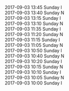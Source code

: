 2017-09-03 13:45 Sunday  I  
2017-09-03 13:40 Sunday  N  
2017-09-03 13:15 Sunday  I  
2017-09-03 13:10 Sunday  N  
2017-09-03 11:35 Sunday  I  
2017-09-03 11:20 Sunday  N  
2017-09-03 11:15 Sunday  I  
2017-09-03 11:05 Sunday  N  
2017-09-03 10:50 Sunday  I  
2017-09-03 10:40 Sunday  N  
2017-09-03 10:20 Sunday  I  
2017-09-03 10:15 Sunday  N  
2017-09-03 10:10 Sunday  I  
2017-09-03 10:05 Sunday  N  
2017-09-03 10:00 Sunday  I  
